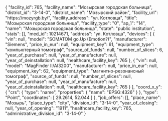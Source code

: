 {
    "facility_id": 765,
    "facility_name": "Мозырская городская больница",
    "district_id": "3-14-0",
    "district_name": "Мозырский район",
    "facility_url": "https:\/\/mozyrgb.by\/",
    "facility_address": "ул. Котловца",
    "title": "Мозырская городская больница",
    "facility_type": "0",
    "ap_1": "14",
    "name": "Мозырская городская больница",
    "state": "public institution",
    "stats": [],
    "med_id": 10214671,
    "address": "ул. Котловца",
    "devices": [
        {
            "vin": null,
            "model": "SOMATOM go.Up (Emotion?)",
            "manufacturer": "Siemens",
            "price_in_eur": null,
            "equipment_key": 61,
            "equipment_type": "компьютерный томограф",
            "source_of_funds": null,
            "number_of_slices": 6,
            "year_of_purchase": null,
            "year_of_manufacture": null,
            "year_of_deinstallation": null,
            "healthcare_facility_key": 765
        },
        {
            "vin": null,
            "model": "MagFinder II\/AI3200",
            "manufacturer": null,
            "price_in_eur": null,
            "equipment_key": 62,
            "equipment_type": "магнитно-резонансный томограф",
            "source_of_funds": null,
            "number_of_slices": null,
            "year_of_purchase": null,
            "year_of_manufacture": null,
            "year_of_deinstallation": null,
            "healthcare_facility_key": 765
        }
    ],
    "coord_x_y": {
        "crs": {
            "type": "name",
            "properties": {
                "name": "EPSG:4326"
            }
        },
        "type": "Point",
        "coordinates": [
            29.2614,
            52.044
        ]
    },
    "job_offers": [],
    "place_name": "Мозырь",
    "place_type": "city",
    "division_id": "3-14-0",
    "year_of_closing": null,
    "year_of_opening": "1911",
    "healthcare_facility_key": 765,
    "administrative_division_id": "3-14-0"
}
